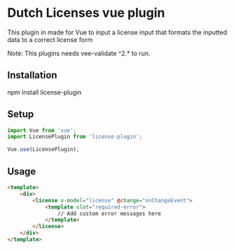 # Dutch Licenses vue plugin

This plugin in made for Vue to input a license input
that formats the inputted data to a correct license form

Note: This plugins needs vee-validate ^2.* to run.

## Installation

npm install license-plugin

## Setup

```javascript
import Vue from 'vue';
import LicensePlugin from 'license-plugin';

Vue.use(LicensePlugin);
```

## Usage 

```html
<template>
    <div>
        <license v-model="license" @change="onChangeEvent">
            <template slot="required-error">
                // Add custom error messages here
            </template>
        </license>
    </div>
</template>
```

